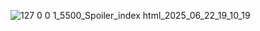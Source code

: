 ![127 0 0 1_5500_Spoiler_index html_2025_06_22_19_10_19](https://github.com/user-attachments/assets/afe087ca-99a4-4731-906b-b0d98c75358d)

